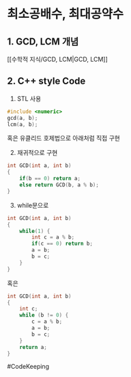 # 최소공배수, 최대공약수

## 1. GCD, LCM 개념

[[수학적 지식/GCD, LCM|GCD, LCM]]

## 2. C++ style Code

1) STL 사용  
```C++
#include <numeric>
gcd(a, b);
lcm(a, b);
```

혹은 유클리드 호제법으로 아래처럼 직접 구현  

2) 재귀적으로 구현  
``` C++
int GCD(int a, int b)
{
	if(b == 0) return a;
	else return GCD(b, a % b);
}
```

3) while문으로  
``` C++
int GCD(int a, int b)
{
	while(1) {
		int c = a % b;
		if(c == 0) return b;
		a = b;
		b = c;
	}
}
```

혹은  

``` C++
int GCD(int a, int b)
{
	int c;
	while (b != 0) {
		c = a % b;
		a = b;
		b = c;
	}
	return a;
}
```

#CodeKeeping